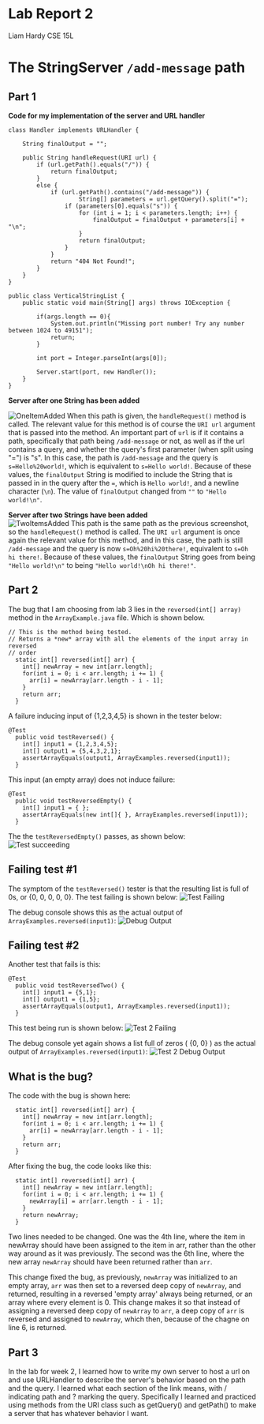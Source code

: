 # Lab Report 2
Liam Hardy
CSE 15L


# The StringServer `/add-message` path
## Part 1
**Code for my implementation of the server and URL handler**
```
class Handler implements URLHandler {
   
    String finalOutput = "";

    public String handleRequest(URI url) {
        if (url.getPath().equals("/")) {
            return finalOutput;
        } 
        else {
            if (url.getPath().contains("/add-message")) {
                    String[] parameters = url.getQuery().split("=");
                if (parameters[0].equals("s")) {
                    for (int i = 1; i < parameters.length; i++) {
                        finalOutput = finalOutput + parameters[i] + "\n";
                    }
                    return finalOutput;
                }
            }
            return "404 Not Found!";
        }
    }
}

public class VerticalStringList {
    public static void main(String[] args) throws IOException {
       
        if(args.length == 0){
            System.out.println("Missing port number! Try any number between 1024 to 49151");
            return;
        }

        int port = Integer.parseInt(args[0]);

        Server.start(port, new Handler()); 
    }
}
```
  
  
  
  
**Server after one String has been added**  

![OneItemAdded](LabReportTwoScreenshots/LabReport2OneStringAdded.png)
When this path is given, the `handleRequest()` method is called. 
The relevant value for this method is of course the `URI url` argument that is passed into the method.
An important part of `url` is if it contains a path, specifically that path being `/add-message` or not, as well as
if the url contains a query, and whether the query's first parameter (when split using "=") is "s".
In this case, the path is `/add-message` and the query is `s=Hello%20world!`, which is equivalent to `s=Hello world!`.
Because of these values, the `finalOutput` String is modified to include the String that is passed in 
in the query after the `=`, which is `Hello world!`, and a newline character (`\n`). The value of `finalOutput` changed
from `""` to `"Hello world!\n"`.
  
  
  
  

**Server after two Strings have been added**  
![TwoItemsAdded](LabReportTwoScreenshots/LabReport2TwoStringsAdded.png)
This path is the same path as the previous screenshot, so the `handleRequest()` method is called.
The `URI url` argument is once again the relevant value for this method, and in this case, the path is still `/add-message` and
the query is now `s=Oh%20hi%20there!`, equivalent to `s=Oh hi there!`.
Because of these values, the `finalOutput` String goes from being `"Hello world!\n"` to being `"Hello world!\nOh hi there!"`.  
  
  
  
  
## Part 2
  
The bug that I am choosing from lab 3 lies in the `reversed(int[] array)` method in the `ArrayExample.java` file. Which is shown below. 
```
// This is the method being tested.
// Returns a *new* array with all the elements of the input array in reversed
// order
  static int[] reversed(int[] arr) {
    int[] newArray = new int[arr.length];
    for(int i = 0; i < arr.length; i += 1) {
      arr[i] = newArray[arr.length - i - 1];
    }
    return arr;
  }
```
A failure inducing input of {1,2,3,4,5} is shown in the tester below:
```
@Test
  public void testReversed() {
    int[] input1 = {1,2,3,4,5};
    int[] output1 = {5,4,3,2,1};
    assertArrayEquals(output1, ArrayExamples.reversed(input1));
  }
```
This input (an empty array) does not induce failure:
```
@Test
  public void testReversedEmpty() {
    int[] input1 = { };
    assertArrayEquals(new int[]{ }, ArrayExamples.reversed(input1));
  }
```
The the `testReversedEmpty()` passes, as shown below:  
![Test succeeding](LabReportTwoScreenshots/testReveresedEmptySucceedingBetter.png)  
  
## Failing test #1  
The symptom of the `testReversed()` tester is that the resulting list is full of 0s, or {0, 0, 0, 0, 0}. The test failing is shown below:
![Test Failing](LabReportTwoScreenshots/testReversedTesterAndFailure.png)  
  
The debug console shows this as the actual output of `ArrayExamples.reversed(input1)`:
![Debug Output](LabReportTwoScreenshots/testReversedSymptoDebugConsoleSmaller.png)  
     
## Failing test #2  
Another test that fails is this:
```
@Test
  public void testReversedTwo() {
    int[] input1 = {5,1};
    int[] output1 = {1,5};
    assertArrayEquals(output1, ArrayExamples.reversed(input1));
  }
```  
This test being run is shown below:
![Test 2 Failing](LabReportTwoScreenshots/testReversedTwoFailing.png)  
  
The debug console yet again shows a list full of zeros ( {0, 0} ) as the actual output of `ArrayExamples.reversed(input1)`:
![Test 2 Debug Output](LabReportTwoScreenshots/testReversedTwoSymptomDebugConsole.png)  
  
  
## What is the bug?
The code with the bug is shown here:
```
  static int[] reversed(int[] arr) {
    int[] newArray = new int[arr.length];
    for(int i = 0; i < arr.length; i += 1) {
      arr[i] = newArray[arr.length - i - 1];
    }
    return arr;
  }
```
After fixing the bug, the code looks like this:
```
  static int[] reversed(int[] arr) {
    int[] newArray = new int[arr.length];
    for(int i = 0; i < arr.length; i += 1) {
      newArray[i] = arr[arr.length - i - 1];
    }
    return newArray;
  }
```
Two lines needed to be changed. One was the 4th line, where the item in newArray should have been assigned to the item in arr, rather than
the other way around as it was previously. The second was the 6th line, where the new array `newArray` should have been returned rather than `arr`.  
  
This change fixed the bug, as previously, `newArray` was initialized to an empty array, `arr` was then set to a reversed deep copy of `newArray`, and returned, resulting in a reversed 'empty array' always being returned, or an array where every element is 0. This change makes it so that instead of assigning a reversed deep copy of `newArray` to `arr`, a deep copy of `arr` is reversed and assigned to `newArray`, which then, because of the chagne on line 6, is returned.  
  
## Part 3  
  
In the lab for week 2, I learned how to write my own server to host a url on and use URLHandler to describe the server's behavior based on the path and the query. I learned what each section of the link means, with / indicating path and ? marking the query. Specifically I learned and practiced using methods from the URI class such as getQuery() and getPath() to make a server that has whatever behavior I want.

